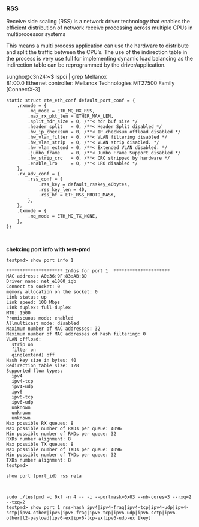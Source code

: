 ### RSS

Receive side scaling (RSS) is a network driver technology that enables the efficient distribution of network receive processing across multiple CPUs in multiprocessor systems


This means a multi process application can use the hardware to distribute and split the traffic between the CPU’s. The use of the indirection table in the process is very use full for implementing dynamic load balancing as the indirection table can be reprogrammed by the driver/application.

sungho@c3n24:~$ lspci | grep Mellanox                                         
81:00.0 Ethernet controller: Mellanox Technologies MT27500 Family [ConnectX-3]

```
static struct rte_eth_conf default_port_conf = {
    .rxmode = {
        .mq_mode = ETH_MQ_RX_RSS,
        .max_rx_pkt_len = ETHER_MAX_LEN,
        .split_hdr_size = 0, /**< hdr buf size */
        .header_split   = 0, /**< Header Split disabled */
        .hw_ip_checksum = 0, /**< IP checksum offload disabled */
        .hw_vlan_filter = 0, /**< VLAN filtering disabled */
        .hw_vlan_strip  = 0, /**< VLAN strip disabled. */
        .hw_vlan_extend = 0, /**< Extended VLAN disabled. */
        .jumbo_frame    = 0, /**< Jumbo Frame Support disabled */
        .hw_strip_crc   = 0, /**< CRC stripped by hardware */
        .enable_lro     = 0, /**< LRO disabled */
    },
    .rx_adv_conf = {
        .rss_conf = {
            .rss_key = default_rsskey_40bytes,
            .rss_key_len = 40,
            .rss_hf = ETH_RSS_PROTO_MASK,
        },
    },
    .txmode = {
        .mq_mode = ETH_MQ_TX_NONE,
    },
};
```

<br>


**chekcing port info with test-pmd**

```
testpmd> show port info 1                  

********************* Infos for port 1  *********************   
MAC address: A0:36:9F:83:AB:BD             
Driver name: net_e1000_igb                 
Connect to socket: 0
memory allocation on the socket: 0         
Link status: up      
Link speed: 100 Mbps
Link duplex: full-duplex                   
MTU: 1500            
Promiscuous mode: enabled                  
Allmulticast mode: disabled                
Maximum number of MAC addresses: 32        
Maximum number of MAC addresses of hash filtering: 0            
VLAN offload:        
  strip on           
  filter on          
  qinq(extend) off   
Hash key size in bytes: 40                 
Redirection table size: 128                
Supported flow types:                      
  ipv4               
  ipv4-tcp           
  ipv4-udp           
  ipv6               
  ipv6-tcp           
  ipv6-udp           
  unknown            
  unknown            
  unknown            
Max possible RX queues: 8                  
Max possible number of RXDs per queue: 4096                     
Min possible number of RXDs per queue: 32  
RXDs number alignment: 8                   
Max possible TX queues: 8                  
Max possible number of TXDs per queue: 4096                     
Min possible number of TXDs per queue: 32  
TXDs number alignment: 8                   
testpmd>             

show port (port_id) rss reta



sudo ./testpmd -c 0xf -n 4 -- -i --portmask=0x03 --nb-cores=3 --rxq=2 --txq=2
testpmd> show port 1 rss-hash ipv4|ipv4-frag|ipv4-tcp|ipv4-udp|ipv4-sctp|ipv4-other|ipv6|ipv6-frag|ipv6-tcp|ipv6-udp|ipv6-sctp|ipv6-other|l2-payload|ipv6-ex|ipv6-tcp-ex|ipv6-udp-ex [key]

```
